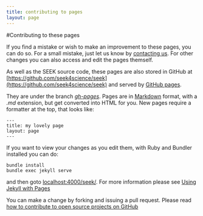 ```yaml
---
title: contributing to pages
layout: page
---
```


#Contributing to these pages

If you find a mistake or wish to make an improvement to these pages, you can do so. For a small mistake, just let us know by [contacting us](contacting_us.html). For other changes you can also access and edit the pages themself.

As well as the SEEK source code, these pages are also stored in GitHub at [https://github.com/seek4science/seek](https://github.com/seek4science/seek)
and served by [GitHub pages](https://pages.github.com/).

They are under the branch [_gh-pages_](https://github.com/seek4science/seek/tree/gh-pages). Pages are in [Markdown](https://help.github.com/articles/markdown-basics/) format, with a _.md_ extension, but get converted into HTML for you.
New pages require a formatter at the top, that looks like:

    ---
    title: my lovely page
    layout: page
    ---

If you want to view your changes as you edit them, with Ruby and Bundler installed you can do:

    bundle install
    bundle exec jekyll serve

and then goto [localhost:4000/seek/](http://localhost:4000/seek/). For more information please see [Using Jekyll with Pages](https://help.github.com/articles/using-jekyll-with-pages/)

You can make a change by forking and issuing a pull request. Please read [how to contribute to open source projects on GitHub](https://gun.io/blog/how-to-github-fork-branch-and-pull-request/)